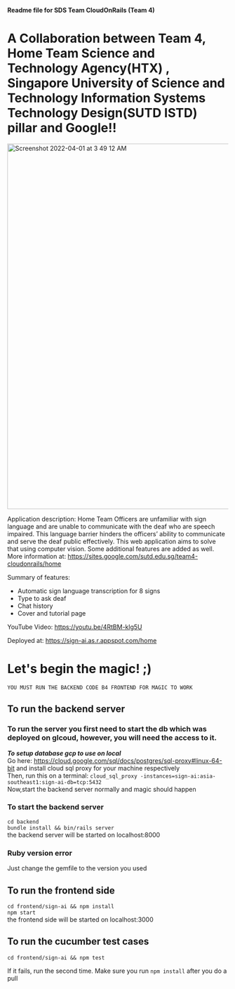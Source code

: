 **Readme file for SDS Team CloudOnRails (Team 4)**

# A Collaboration between Team 4, Home Team Science and Technology Agency(HTX) , Singapore University of Science and Technology Information Systems Technology Design(SUTD ISTD) pillar and Google!!

<img width="833" alt="Screenshot 2022-04-01 at 3 49 12 AM" src="https://user-images.githubusercontent.com/50895766/161137222-746b41cf-7a83-496e-ad0e-e1b6562a4a89.png">

Application description: Home Team Officers are unfamiliar with sign language and are unable to communicate with the deaf who are speech impaired. This language barrier hinders the officers’ ability to communicate and serve the deaf public effectively. This web application aims to solve that using computer vision. Some additional features are added as well. More information at: https://sites.google.com/sutd.edu.sg/team4-cloudonrails/home

Summary of features:
- Automatic sign language transcription for 8 signs
- Type to ask deaf 
- Chat history 
- Cover and tutorial page


YouTube Video: https://youtu.be/4RtBM-klg5U

Deployed at: https://sign-ai.as.r.appspot.com/home



# Let's begin the magic! ;)

```
YOU MUST RUN THE BACKEND CODE B4 FRONTEND FOR MAGIC TO WORK
```
## To run the backend server

### To run the server you first need to start the db which was deployed on glcoud, however, you will need the access to it.
***To setup database gcp to use on local***    
Go here: https://cloud.google.com/sql/docs/postgres/sql-proxy#linux-64-bit and install cloud sql proxy for your machine respectively    
Then, run this on a terminal: `cloud_sql_proxy -instances=sign-ai:asia-southeast1:sign-ai-db=tcp:5432`    
Now,start the backend server normally and magic should happen

### To start the backend server
`cd backend`    
`bundle install && bin/rails server`    
the backend server will be started on localhost:8000

### Ruby version error
Just change the gemfile to the version you used

## To run the frontend side
`cd frontend/sign-ai && npm install`   
`npm start`    
the frontend side will be started on localhost:3000

## To run the cucumber test cases
`cd frontend/sign-ai && npm test`

If it fails, run the second time. Make sure you run `npm install` after you do a pull

